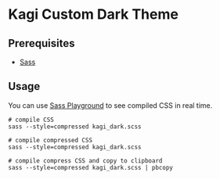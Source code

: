 # Kagi Custom Dark Theme

## Prerequisites

- [Sass](https://sass-lang.com/install)

## Usage

You can use [Sass Playground](https://www.sassmeister.com/) to see compiled CSS in real time.

```shell
# compile CSS
sass --style=compressed kagi_dark.scss
```

```shell
# compile compressed CSS
sass --style=compressed kagi_dark.scss
```

```shell
# compile compress CSS and copy to clipboard
sass --style=compressed kagi_dark.scss | pbcopy
```